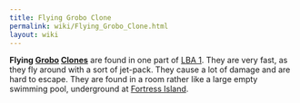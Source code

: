 ```yaml
---
title: Flying Grobo Clone
permalink: wiki/Flying_Grobo_Clone.html
layout: wiki
---
```


**Flying [Grobo](Grobo "wikilink") [Clones](Clone "wikilink")** are
found in one part of [LBA 1](LBA_1 "wikilink"). They are very fast, as
they fly around with a sort of jet-pack. They cause a lot of damage and
are hard to escape. They are found in a room rather like a large empty
swimming pool, underground at [Fortress
Island](Fortress_Island "wikilink").
